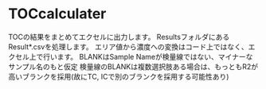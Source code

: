 # TOCcalculater
TOCの結果をまとめてエクセルに出力します。
ResultsフォルダにあるResult*.csvを処理します。
エリア値から濃度への変換はコード上ではなく、エクセル上で行います。
BLANKはSample Nameが検量線ではない、マイナーなサンプル名のもと仮定
検量線のBLANKは複数選択肢ある場合は、もっともR2が高いブランクを採用(故にTC, ICで別のブランクを採用する可能性あり)
